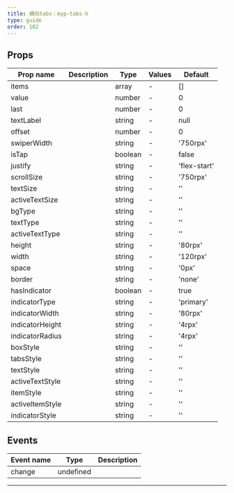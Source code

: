 ```yaml
---
title: 横向tabs：myp-tabs-h
type: guide
order: 102
---
```


## Props

| Prop name       | Description | Type    | Values | Default      |
| --------------- | ----------- | ------- | ------ | ------------ |
| items           |             | array   | -      | []           |
| value           |             | number  | -      | 0            |
| last            |             | number  | -      | 0            |
| textLabel       |             | string  | -      | null         |
| offset          |             | number  | -      | 0            |
| swiperWidth     |             | string  | -      | '750rpx'     |
| isTap           |             | boolean | -      | false        |
| justify         |             | string  | -      | 'flex-start' |
| scrollSize      |             | string  | -      | '750rpx'     |
| textSize        |             | string  | -      | ''           |
| activeTextSize  |             | string  | -      | ''           |
| bgType          |             | string  | -      | ''           |
| textType        |             | string  | -      | ''           |
| activeTextType  |             | string  | -      | ''           |
| height          |             | string  | -      | '80rpx'      |
| width           |             | string  | -      | '120rpx'     |
| space           |             | string  | -      | '0px'        |
| border          |             | string  | -      | 'none'       |
| hasIndicator    |             | boolean | -      | true         |
| indicatorType   |             | string  | -      | 'primary'    |
| indicatorWidth  |             | string  | -      | '80rpx'      |
| indicatorHeight |             | string  | -      | '4rpx'       |
| indicatorRadius |             | string  | -      | '4rpx'       |
| boxStyle        |             | string  | -      | ''           |
| tabsStyle       |             | string  | -      | ''           |
| textStyle       |             | string  | -      | ''           |
| activeTextStyle |             | string  | -      | ''           |
| itemStyle       |             | string  | -      | ''           |
| activeItemStyle |             | string  | -      | ''           |
| indicatorStyle  |             | string  | -      | ''           |

## Events

| Event name | Type      | Description |
| ---------- | --------- | ----------- |
| change     | undefined |

---
